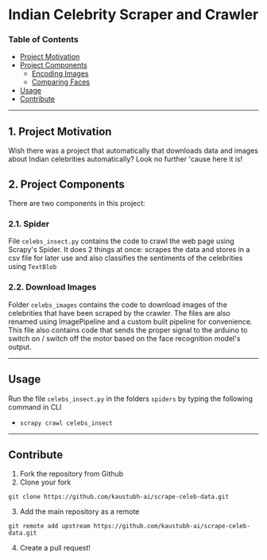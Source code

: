 # Indian Celebrity Scraper and Crawler

### Table of Contents

- [Project Motivation](#motivation)
- [Project Components](#components)
  - [Encoding Images](#encode_image)
  - [Comparing Faces](#compare_face)
- [Usage](#usage)
- [Contribute](#contribute)

***

<a id='motivation'></a>

## 1. Project Motivation

Wish there was a project that automatically that downloads data and images about Indian celebrities automatically? Look no further 'cause here it is!

<a id='components'></a>

## 2. Project Components

There are two components in this project:

<a id='encode_image'></a>

### 2.1. Spider

File `celebs_insect.py` contains the code to crawl the web page using Scrapy's Spider. It does 2 things at once: scrapes the data and stores in a csv file for later use and also classifies the sentiments of the celebrities using `TextBlob`

<a id='compare_face'></a>

### 2.2. Download Images

Folder `celebs_images` contains the code to download images of the celebrities that have been scraped by the crawler. The files are also renamed using ImagePipeline and a custom built pipeline for convenience. 
<br>
This file also contains code that sends the proper signal to the arduino to switch on / switch off the motor based on the face recognition model's output.

***

<a name="usage"/>

## Usage

<a id='local'></a>

Run the file `celebs_insect.py` in the folders `spiders` by typing the following command in CLI<br>
* `scrapy crawl celebs_insect`
***

<a name="contribute"/>

## Contribute
1.  Fork the repository from Github
2.  Clone your fork

`git clone https://github.com/kaustubh-ai/scrape-celeb-data.git`

3.  Add the main repository as a remote

```git remote add upstream https://github.com/kaustubh-ai/scrape-celeb-data.git```

4.  Create a pull request!
